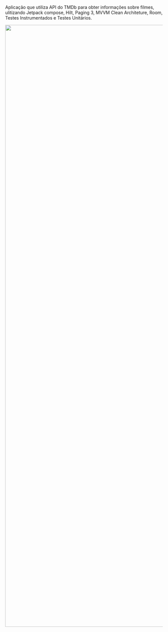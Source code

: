 Aplicação que utiliza API do TMDb para obter informações sobre filmes, ulitizando Jetpack compose, Hilt, Paging 3, MVVM Clean Architeture, Room, Testes Instrumentados e Testes Unitários.

<img src="https://github.com/gitdaniellopes/Movie-App/assets/26637908/6ad756db-2ac7-49de-ae46-cea420221dfa" width="1920">
